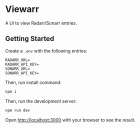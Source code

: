 # Viewarr
A UI to view Radarr/Sonarr entries.

## Getting Started
Create a `.env` with the following entries:

```
RADARR_URL=
RADARR_API_KEY=
SONARR_URL=
SONARR_API_KEY=
```

Then, run install command:

```bash
npm i
```

Then, run the development server:

```bash
npm run dev
```

Open [http://localhost:3000](http://localhost:3000) with your browser to see the result.